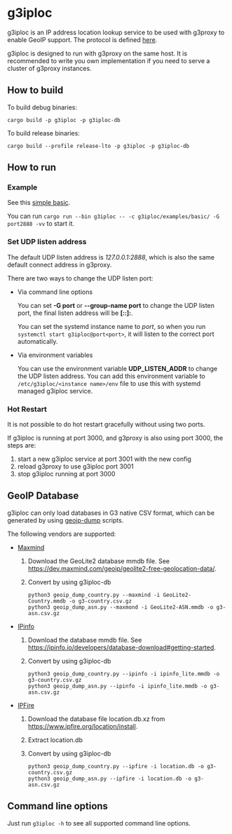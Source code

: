 # g3iploc

g3iploc is an IP address location lookup service to be used with g3proxy to enable GeoIP support.
The protocol is
defined [here](https://g3-project.readthedocs.io/projects/g3proxy/en/latest/protocol/helper/ip_locate.html).

g3iploc is designed to run with g3proxy on the same host.
It is recommended to write you own implementation if you need to serve a cluster of g3proxy instances.

## How to build

To build debug binaries:

```shell
cargo build -p g3iploc -p g3iploc-db
```

To build release binaries:

```shell
cargo build --profile release-lto -p g3iploc -p g3iploc-db
```

## How to run

### Example

See this [simple basic](examples/basic).

You can run `cargo run --bin g3iploc -- -c g3iploc/examples/basic/ -G port2888 -vv` to start it.

### Set UDP listen address

The default UDP listen address is *127.0.0.1:2888*, which is also the same default connect address in g3proxy.

There are two ways to change the UDP listen port:

- Via command line options

  You can set **-G port<port>** or **--group-name port<port>** to change the UDP listen port,
  the final listen address will be **[::]:<port>**.

  You can set the systemd instance name to *port<port>*, so when you run `systemctl start g3iploc@port<port>`,
  it will listen to the correct port automatically.

- Via environment variables

  You can use the environment variable **UDP_LISTEN_ADDR** to change the UDP listen address.
  You can add this environment variable to `/etc/g3iploc/<instance name>/env` file to use this with
  systemd managed g3iploc service.

### Hot Restart

It is not possible to do hot restart gracefully without using two ports.

If g3iploc is running at port 3000, and g3proxy is also using port 3000, the steps are:

1. start a new g3iploc service at port 3001 with the new config
2. reload g3proxy to use g3iploc port 3001
3. stop g3iploc running at port 3000

## GeoIP Database

g3iploc can only load databases in G3 native CSV format, which can be generated by
using [geoip-dump](../scripts/geoip-dump) scripts.

The following vendors are supported:

- [Maxmind](https://www.maxmind.com/en/geoip-databases)

    1. Download the GeoLite2 database mmdb file. See https://dev.maxmind.com/geoip/geolite2-free-geolocation-data/.
    2. Convert by using g3iploc-db

       ```shell
       python3 geoip_dump_country.py --maxmind -i GeoLite2-Country.mmdb -o g3-country.csv.gz
       python3 geoip_dump_asn.py --maxmond -i GeoLite2-ASN.mmdb -o g3-asn.csv.gz
       ```

- [IPinfo](https://ipinfo.io/)

    1. Download the database mmdb file. See https://ipinfo.io/developers/database-download#getting-started.
    2. Convert by using g3iploc-db

       ```shell
       python3 geoip_dump_country.py --ipinfo -i ipinfo_lite.mmdb -o g3-country.csv.gz
       python3 geoip_dump_asn.py --ipinfo -i ipinfo_lite.mmdb -o g3-asn.csv.gz
       ```

- [IPFire](https://www.ipfire.org/)

    1. Download the database file location.db.xz from https://www.ipfire.org/location/install.
    2. Extract location.db
    3. Convert by using g3iploc-db

       ```shell
       python3 geoip_dump_country.py --ipfire -i location.db -o g3-country.csv.gz
       python3 geoip_dump_asn.py --ipfire -i location.db -o g3-asn.csv.gz
       ```

## Command line options

Just run `g3iploc -h` to see all supported command line options.
